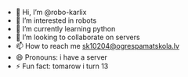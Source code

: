 - 👋 Hi, I’m @robo-karlix
- 👀 I’m interested in robots
- 🌱 I’m currently learning python
- 💞️ I’m looking to collaborate on servers
- 📫 How to reach me sk10204@ogrespamatskola.lv
- 😄 Pronouns: i have a server
- ⚡ Fun fact: tomarow i turn 13

<!---
robo-karlix/robo-karlix is a ✨ special ✨ repository because its `README.md` (this file) appears on your GitHub profile.
You can click the Preview link to take a look at your changes.
--->
